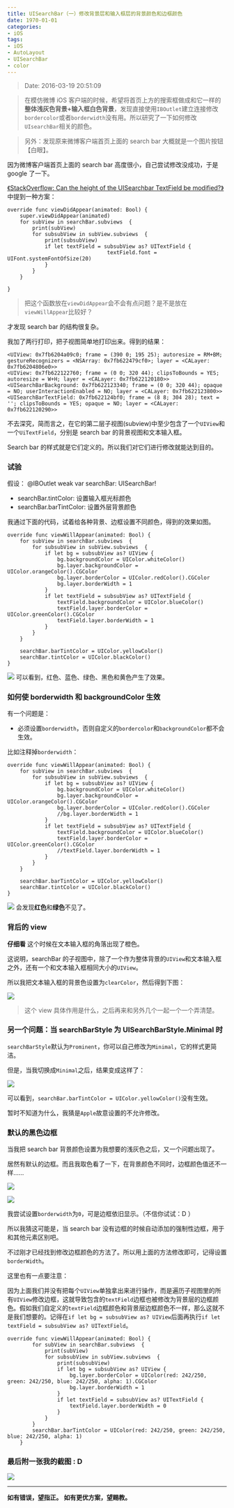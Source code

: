 ```yaml
---
title: UISearchBar（一）修改背景层和输入框层的背景颜色和边框颜色
date: 1970-01-01 
categories:
- iOS
tags: 
- iOS
- AutoLayout
- UISearchBar
- color
---
```

> Date: 2016-03-19 20:51:09

> 在模仿微博 iOS 客户端的时候，希望将首页上方的搜索框做成和它一样的**整体浅灰色背景+输入框白色背景**，发现直接使用`IBOutlet`建立连接修改`bordercolor`或者`borderwidth`没有用。所以研究了一下如何修改`UIsearchBar`相关的颜色。

> 另外：发现原来微博客户端首页上面的 search bar 大概就是一个图片按钮【白眼】。

因为微博客户端首页上面的 search bar 高度很小，自己尝试修改没成功，于是 google 了一下。

[《StackOverflow: Can the height of the UISearchbar TextField be modified?》](http://stackoverflow.com/questions/30858969/can-the-height-of-the-uisearchbar-textfield-be-modified) 中提到一种方案：
```
override func viewDidAppear(animated: Bool) {
    super.viewDidAppear(animated)
    for subView in searchBar.subviews  {
        print(subView)
        for subsubView in subView.subviews  {
            print(subsubView)
            if let textField = subsubView as? UITextField {
								textField.font = UIFont.systemFontOfSize(20)
            }
        }
    }

}
```

> 把这个函数放在`viewDidAppear`会不会有点问题？是不是放在`viewWillAppear`比较好？

才发现 search bar 的结构很复杂。
<!--more-->
我加了两行打印，把子视图简单地打印出来。得到的结果：
```
<UIView: 0x7fb6204a09c0; frame = (390 0; 195 25); autoresize = RM+BM; gestureRecognizers = <NSArray: 0x7fb622479cf0>; layer = <CALayer: 0x7fb6204806e0>>
<UIView: 0x7fb622122760; frame = (0 0; 320 44); clipsToBounds = YES; autoresize = W+H; layer = <CALayer: 0x7fb622120180>>
<UISearchBarBackground: 0x7fb622123340; frame = (0 0; 320 44); opaque = NO; userInteractionEnabled = NO; layer = <CALayer: 0x7fb622123800>>
<UISearchBarTextField: 0x7fb622124bf0; frame = (8 8; 304 28); text = ''; clipsToBounds = YES; opaque = NO; layer = <CALayer: 0x7fb622120290>>
```

不去深究，简而言之，在它的第二层子视图(subview)中至少包含了一个`UIView`和一个`UiTextField`，分别是 search bar 的背景视图和文本输入框。

Search bar 的样式就是它们定义的。所以我们对它们进行修改就能达到目的。

### 试验
假设： @IBOutlet weak var searchBar: UISearchBar!
- searchBar.tintColor: 设置输入框光标颜色
- searchBar.barTintColor: 设置外层背景颜色

我通过下面的代码，试着给各种背景、边框设置不同颜色，得到的效果如图。
```
override func viewWillAppear(animated: Bool) {
    for subView in searchBar.subviews  {
        for subsubView in subView.subviews  {
            if let bg = subsubView as? UIView {
                bg.backgroundColor = UIColor.whiteColor()
                bg.layer.backgroundColor = UIColor.orangeColor().CGColor
                bg.layer.borderColor = UIColor.redColor().CGColor
                bg.layer.borderWidth = 1
            }
            if let textField = subsubView as? UITextField {
                textField.backgroundColor = UIColor.blueColor()
                textField.layer.borderColor = UIColor.greenColor().CGColor
                textField.layer.borderWidth = 1
            }
        }
    }
    
    searchBar.barTintColor = UIColor.yellowColor()
    searchBar.tintColor = UIColor.blackColor()
}

```
![](http://7u2sl0.com1.z0.glb.clouddn.com/ios_Screen%20Shot%202016-03-19%20at%207.57.34%20PM.png)
可以看到，红色、蓝色、绿色、黑色和黄色产生了效果。

### 如何使 borderwidth 和 backgroundColor 生效
有一个问题是：

- 必须设置`borderwidth`，否则自定义的`bordercolor`和`backgroundColor`都不会生效。

比如注释掉`borderwidth`：
```
override func viewWillAppear(animated: Bool) {
    for subView in searchBar.subviews  {
        for subsubView in subView.subviews  {
            if let bg = subsubView as? UIView {
                bg.backgroundColor = UIColor.whiteColor()
                bg.layer.backgroundColor = UIColor.orangeColor().CGColor
                bg.layer.borderColor = UIColor.redColor().CGColor
                //bg.layer.borderWidth = 1
            }
            if let textField = subsubView as? UITextField {
                textField.backgroundColor = UIColor.blueColor()
                textField.layer.borderColor = UIColor.greenColor().CGColor
                //textField.layer.borderWidth = 1
            }
        }
    }
    
    searchBar.barTintColor = UIColor.yellowColor()
    searchBar.tintColor = UIColor.blackColor()
}

```
![](http://7u2sl0.com1.z0.glb.clouddn.com/ios_Screen%20Shot%202016-03-19%20at%207.54.24%20PM.png)
会发现**红色**和**绿色**不见了。

### 背后的 view
**仔细看**
这个时候在文本输入框的角落出现了橙色。

这说明，searchBar 的子视图中，除了一个作为整体背景的`UIView`和文本输入框之外，还有一个和文本输入框相同大小的`UIView`。

所以我把文本输入框的背景色设置为`clearColor`，然后得到下图：

![](http://7u2sl0.com1.z0.glb.clouddn.com/ios_Screen%20Shot%202016-03-19%20at%208.10.51%20PM.png)

> 这个 view 具体作用是什么，之后再来和另外几个一起一个一个弄清楚。

### 另一个问题：当 searchBarStyle 为 UISearchBarStyle.Minimal 时
`searchBarStyle`默认为`Prominent`，你可以自己修改为`Minimal`，它的样式更简洁。

但是，当我切换成`Minimal`之后，结果变成这样了：

![](http://7u2sl0.com1.z0.glb.clouddn.com/ios_Screen%20Shot%202016-03-19%20at%208.15.12%20PM.png)

可以看到，`searchBar.barTintColor = UIColor.yellowColor()`没有生效。

暂时不知道为什么，我猜是`Apple`故意设置的不允许修改。


### 默认的黑色边框
当我把 search bar 背景颜色设置为我想要的浅灰色之后，又一个问题出现了。

居然有默认的边框。而且我取色看了一下，在背景颜色不同时，边框颜色值还不一样……

![](http://7u2sl0.com1.z0.glb.clouddn.com/ios_Screen%20Shot%202016-03-19%20at%208.45.34%20PM.png)

![](http://7u2sl0.com1.z0.glb.clouddn.com/ios_Screen%20Shot%202016-03-19%20at%208.46.09%20PM.png)

我尝试设置`borderwidth`为`0`，可是边框依旧显示。（不信你试试：D ）

所以我猜这可能是，当 search bar 没有边框的时候自动添加的强制性边框，用于和其他元素区别吧。

不过刚才已经找到修改边框颜色的方法了。所以用上面的方法修改即可，记得设置`borderWidth`。

这里也有一点要注意：

因为上面我们并没有把每个`UIView`单独拿出来进行操作，而是遍历子视图里的所有`UIView`修改边框，这就导致包含的`textField`边框也被修改为背景层的边框颜色。假如我们自定义的`textField`边框颜色和背景层边框颜色不一样，那么这就不是我们想要的。记得在`if let bg = subsubView as? UIView`后面再执行`if let textField = subsubView as? UITextField`。
```
override func viewWillAppear(animated: Bool) {
        for subView in searchBar.subviews  {
            print(subView)
            for subsubView in subView.subviews  {
                print(subsubView)
                if let bg = subsubView as? UIView {
                    bg.layer.borderColor = UIColor(red: 242/250, green: 242/250, blue: 242/250, alpha: 1).CGColor
                    bg.layer.borderWidth = 1
                }
                if let textField = subsubView as? UITextField {
                    textField.layer.borderWidth = 0
                }
            }
        }
        searchBar.barTintColor = UIColor(red: 242/250, green: 242/250, blue: 242/250, alpha: 1)
    }
```
### 最后附一张我的截图 : D

![](http://7u2sl0.com1.z0.glb.clouddn.com/ios_Screen%20Shot%202016-03-19%20at%208.27.49%20PM.png)

-----

**如有错误，望指正。**
**如有更优方案，望赐教。**

